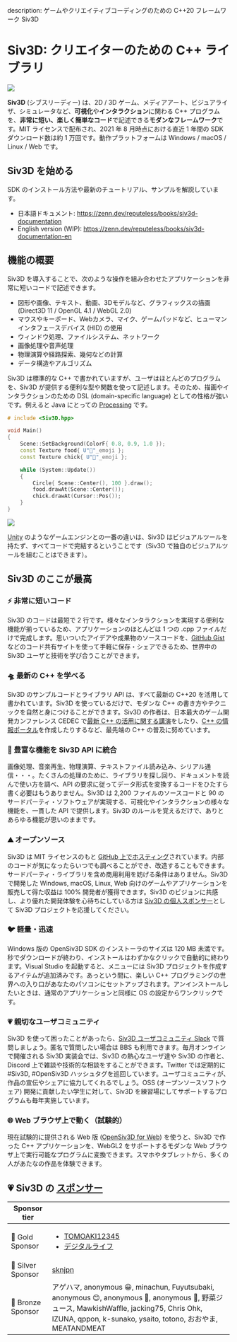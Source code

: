 description: ゲームやクリエイティブコーディングのための C++20 フレームワーク Siv3D

# Siv3D: クリエイターのための C++ ライブラリ

<div class="noshadow"><img src = "https://raw.githubusercontent.com/Reputeless/Zenn.Public/main/images/doc_v6/logo.png" style="box-shadow: 0"></div>

**Siv3D** (シブスリーディー) は、2D / 3D ゲーム、メディアアート、ビジュアライザ、シミュレータなど、**可視化**や**インタラクション**に関わる C++ プログラムを、**非常に短い、楽しく簡単なコード**で記述できる**モダンなフレームワーク**です。MIT ライセンスで配布され、2021 年 8 月時点における直近 1 年間の SDK ダウンロード数は約 1 万回です。動作プラットフォームは Windows / macOS / Linux / Web です。

## Siv3D を始める

SDK のインストール方法や最新のチュートリアル、サンプルを解説しています。

- 日本語ドキュメント: https://zenn.dev/reputeless/books/siv3d-documentation
- English version (WIP): https://zenn.dev/reputeless/books/siv3d-documentation-en


## 機能の概要
Siv3D を導入することで、次のような操作を組み合わせたアプリケーションを非常に短いコードで記述できます。

- 図形や画像、テキスト、動画、3Dモデルなど、グラフィックスの描画 (Direct3D 11 / OpenGL 4.1 / WebGL 2.0)
- マウスやキーボード、Webカメラ、マイク、ゲームパッドなど、ヒューマンインタフェースデバイス (HID) の使用
- ウィンドウ処理、ファイルシステム、ネットワーク
- 画像処理や音声処理
- 物理演算や経路探索、幾何などの計算
- データ構造やアルゴリズム

Siv3D は標準的な C++ で書かれていますが、ユーザはほとんどのプログラムを、Siv3D が提供する便利な型や関数を使って記述します。そのため、描画やインタラクションのための DSL (domain-specific language) としての性格が強いです。例えると Java にとっての [Processing](https://processing.org/) です。

```cpp
# include <Siv3D.hpp>

void Main()
{
	Scene::SetBackground(ColorF{ 0.8, 0.9, 1.0 });
	const Texture food{ U"🍿"_emoji };
	const Texture chick{ U"🐥"_emoji };

	while (System::Update())
	{
		Circle{ Scene::Center(), 100 }.draw();
		food.drawAt(Scene::Center());
		chick.drawAt(Cursor::Pos());
	}
}
```

![](https://github.com/Reputeless/Zenn.Public/blob/main/images/doc_v6/demo/chick.gif?raw=true)

[Unity](https://unity.com/ja) のようなゲームエンジンとの一番の違いは、Siv3D はビジュアルツールを持たず、すべてコードで完結するということです（Siv3D で独自のビジュアルツールを組むことはできます）。

## Siv3D のここが最高

### ⚡ 非常に短いコード
Siv3D のコードは最短で 2 行です。様々なインタラクションを実現する便利な機能が揃っているため、アプリケーションのほとんどは 1 つの .cpp ファイルだけで完成します。思いついたアイデアや成果物のソースコードを、[GitHub Gist](https://gist.github.com/) などのコード共有サイトを使って手軽に保存・シェアできるため、世界中の Siv3D ユーザと技術を学び合うことができます。

### 🛸 最新の C++ を学べる
Siv3D のサンプルコードとライブラリ API は、すべて最新の C++20 を活用して書かれています。Siv3D を使っているだけで、モダンな C++ の書き方やテクニックを自然と身につけることができます。Siv3D の作者は、日本最大のゲーム開発カンファレンス CEDEC で[最新 C++ の活用に関する講演](https://speakerdeck.com/cpp/cedec2020)をしたり、[C++ の情報ポータル](https://cppmap.github.io/)を作成したりするなど、最先端の C++ の普及に努めています。

### 🏬 豊富な機能を Siv3D API に統合
画像処理、音楽再生、物理演算、テキストファイル読み込み、シリアル通信・・・。たくさんの処理のために、ライブラリを探し回り、ドキュメントを読んで使い方を調べ、API の要求に従ってデータ形式を変換するコードをひたすら書く必要はもうありません。Siv3D は 2,200 ファイルのソースコードと 90 のサードパーティ・ソフトウェアが実現する、可視化やインタラクションの様々な機能を、一貫した API で提供します。Siv3D のルールを覚えるだけで、ありとあらゆる機能が思いのままです。

### ⛰️ オープンソース
Siv3D は MIT ライセンスのもと [GitHub 上でホスティング](https://github.com/Siv3D/OpenSiv3D)されています。内部のコードが気になったらいつでも調べることができ、改造することもできます。サードパーティ・ライブラリを含め商用利用を妨げる条件はありません。Siv3D で開発した Windows, macOS, Linux, Web 向けのゲームやアプリケーションを販売して得た収益は 100% 開発者が獲得できます。Siv3D のビジョンに共感し、より優れた開発体験を心待ちにしている方は [Siv3D の個人スポンサー](https://github.com/sponsors/Reputeless)として Siv3D プロジェクトを応援してください。

### 🐦 軽量・迅速
Windows 版の OpenSiv3D SDK のインストーラのサイズは 120 MB 未満です。秒でダウンロードが終わり、インストールはわずかなクリックで自動的に終わります。Visual Studio を起動すると、メニューには Siv3D プロジェクトを作成するアイテムが追加済みです。あっという間に、楽しい C++ プログラミングの世界への入り口があなたのパソコンにセットアップされます。アンインストールしたいときは、通常のアプリケーションと同様に OS の設定からワンクリックです。

### 💗 親切なユーザコミュニティ
Siv3D を使って困ったことがあったら、[Siv3D ユーザコミュニティ Slack](https://zenn.dev/reputeless/books/siv3d-documentation/viewer/community) で質問しましょう。匿名で質問したい場合は BBS も利用できます。毎月オンラインで開催される Siv3D 実装会では、Siv3D の熱心なユーザ達や Siv3D の作者と、Discord 上で雑談や技術的な相談をすることができます。Twitter では定期的に #Siv3D, #OpenSiv3D ハッシュタグを巡回しています。ユーザコミュニティが、作品の宣伝やシェアに協力してくれるでしょう。OSS (オープンソースソフトウェア) 開発に貢献したい学生に対して、Siv3D を練習場にしてサポートするプログラムも毎年実施しています。

### 🌐 Web ブラウザ上で動く（試験的）
現在試験的に提供される Web 版 ([OpenSiv3D for Web](https://siv3d.kamenokosoft.com/ja/index)) を使うと、Siv3D で作った C++ アプリケーションを、WebGL2 をサポートするモダンな Web ブラウザ上で実行可能なプログラムに変換できます。スマホやタブレットから、多くの人があたなの作品を体験できます。


## 💗 Siv3D の [スポンサー](https://github.com/sponsors/Reputeless)

|Sponsor tier| |
|--|--|
|🌳 Gold Sponsor |<ul><li>[TOMOAKI12345](https://github.com/TOMOAKI12345)</li><li>[デジタルライフ](https://lifedigitalwiki.org/ja/)</li></ul>|
|🌴 Silver Sponsor |[sknjpn](https://twitter.com/sknjpn)|
|🌷 Bronze Sponsor |アゲハマ, anonymous 😀, minachun, Fuyutsubaki, anonymous 😊, anonymous 🐝, anonymous 🐠, 野菜ジュース, MawkishWaffle, jacking75, Chris Ohk, IZUNA, qppon, k-sunako, ysaito, totono, おおやま, MEATANDMEAT|